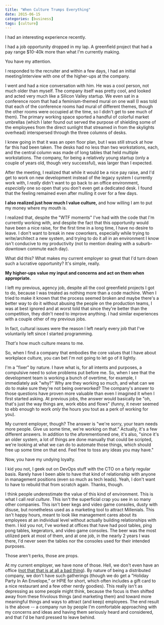 ```yaml
---
title: "When Culture Trumps Everything"
date: 2015-06-15
categories: [business]
tags: [culture]
---
```


I had an interesting experience recently.

I had a job opportunity dropped in my lap. A greenfield project that had a pay range $10-40k more than what I'm currently making.

You have my attention.

I responded to the recruiter and within a few days, I had an initial meeting/interview with one of the higher-ups at the company.

I went and had a nice conversation with him. He was a cool person, not much older than myself. The company itself was pretty cool, and looked and acted very much like a Silicon Valley startup. We even sat in a conference room that had a feminism-themed mural on one wall (I was told that each of the conference rooms had mural of different themes, though the other rooms were occupied at the time, so I didn't get to see much of them). The primary working space sported a handful of colorful market umbrellas (which I later found out served the purpose of shielding some of the employees from the direct sunlight that streamed in from the skylights overhead) interspersed through the three columns of desks.

I knew going in that it was an open floor plan, but I was still struck at how far this had been taken. The desks had no less than two workstations, each, and the central column was made of long tables that held multiple workstations. The company, for being a relatively young startup (only a couple of years old, though very successful), was larger than I expected.

After the meeting, I realized that while it would be a nice pay raise, and I'd get to work on new development instead of the legacy system I currently work with, I *really* didn't want to go back to an office environment, *especially* one so open that you don't even get a dedicated desk. I found that the feeling remained even after mulling it over for a few days.

**I also realized just how much I value culture,** and how willing I am to put my money where my mouth is.

I realized that, despite the "WTF moments" I've had with the code that I'm currently working with, and despite the fact that this opportunity would have been a nice raise, for the first time in a long time, I have no desire to leave. I don't want to break in new coworkers, especially while trying to write/architect a new system, and trying to do it all in an environment I know isn't conducive to my productivity (not to mention dealing with a suburb-downtown commute each day).

What did this? What makes my current employer so great that I'd turn down such a lucrative opportunity? It's simple, really.

**My higher-ups value my input and concerns and act on them when appropriate.**

I left my previous, agency job, despite all the cool greenfield projects I got to do, because I was treated as nothing more than a code machine. When I tried to make it known that the process seemed broken and maybe there's a better way to do it without abusing the people on the production teams, I was at best ignored and at worst told that since they're better than the competition, they didn't need to improve anything. I had similar experiences with a couple other of my previous jobs.

In fact, cultural issues were the reason I left nearly every job that I've voluntarily left since I started programming.

*That's* how much culture means to me.

So, when I find a company that embodies the core values that I have about workplace culture, you can bet I'm not going to let go of it lightly.

I'm a "fixer" by nature. I have what is, for all intents and purposes, a compulsive need to solve problems put before me. So, when I see that the development team is working a bunch of overtime, for example, I immediately ask "why?" Why are they working so much, and what can we do to make sure they're not being overworked? The company's answer to those questions have proven more valuable than even I imagined it when I first started asking. At previous jobs, the answer would basically be "oh, that's just the way things are, work ebbs and flows" (funny, it never seemed to ebb enough to work *only* the hours you tout as a perk of working for you).

My current employer, though? The answer is "we're sorry, your team needs more people. Give us some time, we're working on that." Actually, it's a few different answers. In addition to the aforementioned one, it's also, "since it's an older system, a lot of things are done manually that could be scripted, we're looking at what we can do to automate those things, which should free up some time on that end. Feel free to toss any ideas you may have."

Now, you have my undying loyalty.

I kid you not, I geek out on DevOps stuff with the CTO on a fairly regular basis. Rarely have I been able to have that kind of relationship with anyone in management positions (even so much as tech leads). Yeah, I don't want to have to rebuild that from scratch again. Thanks, though.

I think people underestimate the value of this kind of environment. This is what I call *real culture*. This isn't the superficial crap you see in so many other companies. This isn't beer kegs and video game consoles, dusty with disuse, but nonetheless used as a marketing tool to attract Millenials. This isn't happy hours, meant to look like management cares about its employees at an individual level without actually building relationships with them. I kid you not, I've worked at offices that have had pool tables, ping pong tables, kegerators, and video game consoles. The beer was the most utilized perk at most of them, and at one job, in the nearly 2 years I was there, I'd never seen the tables nor the consoles used for their intended purposes.

Those aren't perks, those are props.

At my current employer, we have none of those. Hell, we don't even have an office ([not that that is at all a bad thing](http://shaunagordon.com/blog/2015/05/15/in-defense-of-remote-friendly-work-environments/)). By nature of being a distributed company, we don't have such gatherings (though we do get a "Holiday Party In An Envelope," or HPIE for short, which often includes a gift card to a nice restaurant and a few other nerdy goodies). This really isn't as depressing as some people might think, because the focus is then shifted away from these frivolous things (and marketing them) and toward more meaningful things and ways to attract (and keep) employees. The end result is the above -- a company run by people I'm comfortable approaching with my concerns and ideas and having them seriously heard and considered, and that I'd be hard pressed to leave behind.